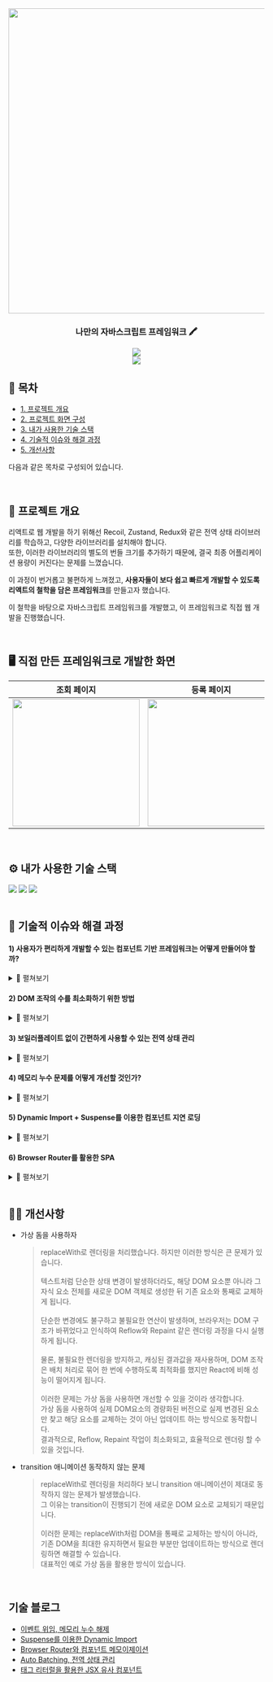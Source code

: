 <div align="center">
<img src="https://github.com/user-attachments/assets/4fefd1cc-a423-43b8-97ec-74a181629c5d" width="600"/>
  <br/>

  
### 나만의 자바스크립트 프레임워크 🖍️

[<img src="https://img.shields.io/badge/release-v0.0.0-ㅎㄱㄷ두?style=flat&logo=google-chrome&logoColor=white" />]() 
<br/> [<img src="https://img.shields.io/badge/프로젝트 기간-2025.02.14 ~ 현재-fab2ac?style=flat&logo=&logoColor=white" />]() <br/>

</div> 



## 📝 목차
- [1. 프로젝트 개요](#1-프로젝트-개요)
- [2. 프로젝트 화면 구성](#2-프로젝트-화면-구성)
- [3. 내가 사용한 기술 스택](#3-사용한-기술-스택)
- [4. 기술적 이슈와 해결 과정](#4-기술적-이슈와-해결-과정)
- [5. 개선사항](#5-개선사항)
  
다음과 같은 목차로 구성되어 있습니다.


<br />

## 🚀 프로젝트 개요
리액트로 웹 개발을 하기 위해선 Recoil, Zustand, Redux와 같은 전역 상태 라이브러리를 학습하고, 다양한 라이브러리를 설치해야 합니다. <br/>
또한, 이러한 라이브러리의 별도의 번들 크기를 추가하기 때문에, 결국 최종 어플리케이션 용량이 커진다는 문제를 느꼈습니다.

이 과정이 번거롭고 불편하게 느껴졌고, **사용자들이 보다 쉽고 빠르게 개발할 수 있도록 리액트의 철학을 담은 프레임워크**를 만들고자 했습니다.

이 철학을 바탕으로 자바스크립트 프레임워크를 개발했고, 이 프레임워크로 직접 웹 개발을 진행했습니다.

<br />

## 🖥️ 직접 만든 프레임워크로 개발한 화면
| **조회 페이지** | **등록 페이지** | 
|:---:|:---:|
| <img src="https://github.com/user-attachments/assets/384f77b5-03be-4645-b3d5-968f8544d44f" width="250" height="250"/> | <img src="https://github.com/user-attachments/assets/fd39d163-5c7b-4920-9f81-ee8faee6bf30" width="250" height="250"/> |

<br />

## ⚙ 내가 사용한 기술 스택
<div>
  <img src="https://img.shields.io/badge/TypeScript-%233178C6.svg?style=for-the-badge&logo=typescript&logoColor=white" />
  <img src="https://img.shields.io/badge/JavaScript-F7DF1E?style=for-the-badge&logo=javascript&logoColor=black" />
  <img src="https://img.shields.io/badge/Jest-C21325?style=for-the-badge&logo=jest&logoColor=white" />
</div>

<br />

## 🤔 기술적 이슈와 해결 과정
#### 1)  사용자가 편리하게 개발할 수 있는 컴포넌트 기반 프레임워크는 어떻게 만들어야 할까?
<details>
  <summary>📌 펼쳐보기 </summary>  
  <br />
  
  <strong>💡 가장 중점은 사용자가 편하게 개발할 수 있는 컴포넌트 구조를 만드는 것이며, 그 결과 React를 참고했습니다.  </strong>

  - 컴포넌트 내 `Array`를 조작합니다. 

    ```javascript
    // Array를 map을 통해 조작할 수 있습니다.
    
    ${DROPBOX_ITEM.map((item, index) => html`
      <div  class="nav-item ${item.name === activeNav ? 'active' : ''}" key=${index}>
        <span href="${item.location}">${item.name}</span>
      </div>
    `)} 
    ```
 - 컴포넌트 내 `Event`를 간편하게 바인딩합니다. 

    ```javascript
    // click 핸들러를 props로 전달하면, 해당 함수가 자동으로 바인딩됩니다.
    
    <div class="button-container">
      <button click=${() => this.props.func()} class="submit-btn">뒤로가기</button>
      <button click=${() => this.submit()} class="submit-btn">발권하기</button>
    </div>
    ```
- 컴포넌트를 재사용할 수 있습니다.

    ```javascript
    // 컴포넌트를 재사용할 수 있습니다.
    
    <header class="header-container">
      <img class="logo-img" src="logo.png" alt="유저 프로필 이미지"/>
      <div>${this.profileView}</div> // profileView 컴포넌트
    </header>
    ```

- React의 JSX 문법처럼 손쉽게 컴포넌트를 개발할 수 있도록 설계했습니다.
  
- 자세한 구현 사항은 **기술 블로그** 참고 부탁드립니다.

<br />

 📌 [태그 리터럴을 활용한 JSX 유사 컴포넌트](https://qjatjs123123.tistory.com/18)
 
</details>


#### 2) DOM 조작의 수를 최소화하기 위한 방법
<details>
  <summary>📌 펼쳐보기 </summary>  
  <br />
  
  <strong>💡불필요한 렌더링을 방지하고, 캐싱된 결과값을 재사용하며, DOM 조작은 배치 처리로 묶어 한 번에 수행한다.  </strong>

  - Object.is로 참조값을 비교해 상태 변화를 감지합니다.
    > 객체는 Immutable 해야 합니다. 그 이유는 깊은 객체 비교 비용이 많이 들기 때문입니다.
    
    > 상태 변경이 없으면 불필요한 렌더링이 발생하지 않습니다.
    
    ```javascript
    setState(key: string, value: unknown) {
      if (Object.is(this.state[key], value)) return;
      ...
    }
    ```

  - 계산된 DOM Element를 캐싱하여 재사용합니다.
    > React에서 React.Memo와 유사한 기능입니다.
    
    > 부모 컴포넌트가 렌더링되면, 하위 모든 컴포넌트들도 함께 렌더링됩니다. <br>
    이 때, 하위 컴포넌트 변경 여부에 따라서 캐싱된 DOM Element를 반환합니다.

    ```javascript
    render() : any{
      if (this.viewStore.isValidMemo(this)) return this.viewStore.getViewMemo(this);
      ...
    }
    ```

  - 자동으로 상태 변경을 배치 처리로 묶어 한 번에 수행합니다.
    > 이벤트 핸들러 내부에 비동기 함수가 포함될 때, 배치처리가 안되는 문제를 해결합니다.
    
    > 배치처리가 진행되는 시점은 콜스택이 비워지는 시점입니다.
    > 
    > <img src="https://github.com/user-attachments/assets/bb7383f3-7d8a-4b93-88ac-e1dda90cb5f7" width="300" />
    
    > 콜스택 범위에서 발생되는 상태 변경을 묶어 처리합니다.
    ```javascript
    setState(key: string, value: unknown) {
      ...
      this.queue.push([key, value]);
      if (!this.isBatching) {
        this.isBatching = true;
    
        Promise.resolve().then(() => {
          this.flush();
        })
      }
    }

    private flush() {
      while (this.queue.length > 0) {
        const [key, value] = this.queue.shift();
        this.state[key] = value;
      }
      // render 
    }
    ```
  - 자세한 구현 사항은 **기술 블로그** 참고 부탁드립니다.
<br />

 📌 [Auto Batching, 전역 상태 관리](https://qjatjs123123.tistory.com/19)
 
</details>

#### 3)  보일러플레이트 없이 간편하게 사용할 수 있는 전역 상태 관리
<details>
  <summary>📌 펼쳐보기 </summary>  
  <br />
  
  <strong>💡 보일러플레이트가 적고, Recoil처럼 프레임워크간 자연스럽게 어울리는 방식을 만들어야 한다.  </strong>

  - 옵저버 패턴
    
    > 상태가 변경되면, 옵저버 패턴을 통해 구독 중인 컴포넌트들이 자동으로 다시 렌더링되도록 했습니다.
    > <img src="https://github.com/user-attachments/assets/872bbede-847f-485d-9fd7-8567f77322b0" width="600" />
      ```javascript
      enroll<T>(key: string, state: T): void {
        this.#state[key] = state;
      }
  
    subscribe(key: string, component: View<unknown>) {
        if (!this.#subscribers[key]) {
          this.#subscribers[key] = new Set();
        }
        this.#subscribers[key].add(component);
      }
  
    #notify<K extends keyof subscribeType>(key : K) { 
        if (this.#subscribers[key]) {
          this.#subscribers[key].forEach((component) => {
            component._element?.replaceWith(component.render()!);
          });
        }
      }
      ```
    >
  - 싱글톤 패턴
    
    > 애플리케이션 전역에서 하나의 인스턴스만 존재해야 하며, 모든 컴포넌트에서 접근할 수 있어야 합니다.
      ```javascript
      constructor() {
        if (StateStore.#instance) return StateStore.#instance;      
        StateStore.#instance = this;
      }
    
      static getInstance() {
        if (!StateStore.#instance) StateStore.#instance = new StateStore();
        return StateStore.#instance;
      }
      ```

 - 자세한 구현 사항은 **기술 블로그** 참고 부탁드립니다.
 
 <br />
 
  📌 [전역 상태 관리](https://qjatjs123123.tistory.com/19)
 
</details>

#### 4)  메모리 누수 문제를 어떻게 개선할 것인가?
<details>
  <summary>📌 펼쳐보기 </summary>  
  <br />
  
  <strong>💡 사용자가 타이머와 같은 이벤트 함수를 쉽게 등록하고 정리할 수 있어야 하며, 내부적으로 메모리도 효율적으로 관리되어야 한다.  </strong>

  - mount 시점에 이벤트를 등록할 수 있습니다.
    
    > 컴포넌트가 마운트될 때, 사용자가 onRender 함수를 오버라이드함으로써 원하는 로직을 실행할 수 있습니다.
    
    > 마운트 시점은 replaceWith가 호출된 직후 시점입니다.
    
    > replaceWith는 새로운 DOM 요소를 기존 DOM 요소 교체합니다.
    >
    > <img src="https://github.com/user-attachments/assets/24a77790-37ed-4735-b960-05e9a54a1570" width="400" />
      ```javascript  
      protected onRender(): void {
        this.timer = setInterval(() => {
          // 타이머 함수 로직
        }, 1000);
      }
      ```
    >
  - unmount 시점에 등록한 이벤트를 정리할 수 있습니다.
    
    > 컴포넌트가 언마운트될 때, 사용자가 onUnmount 함수를 오버라이드함으로써 원하는 로직을 실행할 수 있습니다.
    
    > 언마운트 시점은 replaceWith가 호출되기 직전 시점입니다.
    
    > replaceWith를 하게 되면 기존 DOM 요소는 없어지기 때문입니다.
    >
    > <img src="https://github.com/user-attachments/assets/c488f10f-f29e-400f-91b6-350dcb7768ac" width="400" />  
      ```javascript
      protected onUnmount(): void {
        // 해당 컴포넌트를 캐싱해야지 기존 DOM에 등록된 이벤트 함수를 해제할 수 있다.
        const prev_view = this.viewStore.getViewMap(this._viewId) 
      
        if (prev_view) {
          clearInterval(prev_view.timer);
          prev_view.timer = null;
        }
      }
      ```
  - 이벤트 위임을 내부적으로 적용하여 메모리 최적화를 진행합니다.

    > document 요소에 이벤트 리스너가 등록함으로써 불필요한 리스너 메모리를 줄일 수 있습니다.

    > 왜냐하면, 각 요소마다 이벤트 리스너를 등록하는 것이 아니라 이벤트 버블링 트릭을 사용하여 이벤트 리스너를 하나만 등록할 수 있기 때문입니다.
    > <img src="https://github.com/user-attachments/assets/36217dee-7873-44e3-9f15-eda89c6c06d1" width="500" />  
      ```javascript
     export const funcMap = new Map();
    
      export function registerHandler(id ,handler) {
        funcMap.set(id, handler);
      }
      
      export function eventBind() {
        document.addEventListener('click', (event) => {
          const target = event.target as HTMLElement;
          const handlerInfo = funcMap.get(target);
         
          if (handlerInfo) handlerInfo(event);      
        });
      }
      ``` 

 - 자세한 구현 사항은 **기술 블로그** 참고 부탁드립니다.
 
 <br />
 
  📌 [이벤트 위임, 메모리 누수 해제](https://qjatjs123123.tistory.com/58)
 
</details>

#### 5)  Dynamic Import + Suspense를 이용한 컴포넌트 지연 로딩
<details>
  <summary>📌 펼쳐보기 </summary>  
  <br />
  
  <strong>💡 필요할 때 컴포넌트를 동적으로 Import 할 수 있어야 하며, 그 과정에서 fallback UI를 보여주어야 한다.  </strong>

  - 동적으로 컴포넌트를 Import 할 수 있습니다.

    > 다이나믹 임포트를 하게 되면 Promise 객체를 반환합니다. <br />
    > Promise 결과를 처리하는 Suspense 클래스로 throw 해줍니다.
    ```javascript
    browserRouter() {
      const path = window.location.pathname;
  
      if (path === "/") {
        throw import("../components/search/SearchView");
      } else if (path === "/ticket") {
        throw import("../components/ticket/TicketView");
      }
    }
    ```
 - Suspense 클래스를 통해 로딩하는 동안 fallback UI를 보여줍니다.

   > try - catch문으로 throw한 Promise를 처리합니다.
   
   > pending 상태, fallback UI로 초기화가 되지만, 결과를 받으면 fullfilled 상태, 결과를 받은 컴포넌트 UI를 저장합니다. 

   > 상태에 따라 UI를 보여줍니다.
    ```javascript
      export default class Suspense extends View<null> {
      BrowserRoute: any;
      constructor(browserRoute) {
        // 초기에 pending 상태, fallback UI를 설정합니다.
        this.setState("state", "pending");
        this.setState("view", html` <div>pending...</div> `);
    
        try {
          this.BrowserRoute();
        } catch (promise) {
          promise.then((module) => {
            // 결과를 받으면 fullfilled 상태, 기존 UI를 보여줍니다.
            this.setState("state", "fullfilled");
            const { SearchView, TicketView } = module;
    
            if (SearchView) this.setState("view", new SearchView());
            else this.setState("view", new TicketView());
          });
        }
      }
    
      override template() {
        const state = this.getState("state");
        const view = this.getState("view");
    
        switch (state) {
          case "pending":
            return html`${view}`;
          case "fullfilled":
            return html`${view}`;
          default:
            return html`<div>error</div>`;
        }
      }
    }
    ```
- 코드 스플리팅을 적용하여 번들 사이즈를 줄일 수 있습니다.
  
- 자세한 구현 사항은 **기술 블로그** 참고 부탁드립니다.

<br />

 📌 [Suspense를 이용한 Dynamic Import](https://qjatjs123123.tistory.com/37)
 
</details>

#### 6)  Browser Router를 활용한 SPA 
<details>
  <summary>📌 펼쳐보기 </summary>  
  <br />
  
  <strong>💡 클라이언트 사이드 라우팅 기반의 SPA를 구현해야 하며, 그 결과 React의 Browser Router를 참고했습니다.  </strong>

  - URL은 변경되지만, 새로운 HTML을 요청하지 않고 SPA가 가능합니다.

    > history API를 사용해 URL은 변경되지만, 새로운 HTML을 요청하지 않습니다.
  
    > URL에 맞는 컴포넌트를 랜더링 합니다.
    
      ```javascript
      navigate(url: string) {
        history.pushState({}, "", url);
  
        // 여기서 root는 최상위 root가 아닌 Brouser Router 요소를 의미한다.
        this.root._element?.replaceWith(this.root.render() as HTMLElement);
      }
      ```
  
- 자세한 구현 사항은 **기술 블로그** 참고 부탁드립니다.

<br />

 📌 [Browser Router로 SPA 구현하기](https://qjatjs123123.tistory.com/20)
 
</details>
<br />

## 💁‍♂️ 개선사항
- 가상 돔을 사용하자
  > replaceWith로 렌더링을 처리했습니다. 하지만 이러한 방식은 큰 문제가 있습니다. <br /> <br />
  > 텍스트처럼 단순한 상태 변경이 발생하더라도, 해당 DOM 요소뿐 아니라 그 자식 요소 전체를 새로운 DOM 객체로 생성한 뒤 기존 요소와 통째로 교체하게 됩니다. <br /> <br />
  > 단순한 변경에도 불구하고 불필요한 연산이 발생하며, 브라우저는 DOM 구조가 바뀌었다고 인식하여 Reflow와 Repaint 같은 렌더링 과정을 다시 실행하게 됩니다. <br /> <br />
  > 물론, 불필요한 렌더링을 방지하고, 캐싱된 결과값을 재사용하며, DOM 조작은 배치 처리로 묶어 한 번에 수행하도록 최적화를 했지만 React에 비해 성능이 떨어지게 됩니다.  <br /> <br />
  > 이러한 문제는 가상 돔을 사용하면 개선할 수 있을 것이라 생각합니다. <br />
  > 가상 돔을 사용하여 실제 DOM요소의 경량화된 버전으로 실제 변경된 요소만 찾고 해당 요소를 교체하는 것이 아닌 업데이트 하는 방식으로 동작합니다. <br />
  > 결과적으로, Reflow, Repaint 작업이 최소화되고, 효율적으로 렌더링 할 수 있을 것입니다.

- transition 애니메이션 동작하지 않는 문제 
  > replaceWith로 렌더링을 처리하다 보니 transition 애니메이션이 제대로 동작하지 않는 문제가 발생했습니다.  <br />
  > 그 이유는 transition이 진행되기 전에 새로운 DOM 요소로 교체되기 때문입니다.  <br /> <br />
  > 이러한 문제는 replaceWith처럼 DOM을 통째로 교체하는 방식이 아니라, 기존 DOM을 최대한 유지하면서 필요한 부분만 업데이트하는 방식으로 렌더링하면 해결할 수 있습니다. <br />
  > 대표적인 예로 가상 돔을 활용한 방식이 있습니다.
  >

<br />

## 기술 블로그

  - [이벤트 위임, 메모리 누수 해제](https://qjatjs123123.tistory.com/58)
  - [Suspense를 이용한 Dynamic Import](https://qjatjs123123.tistory.com/37)
  - [Browser Router와 컴포넌트 메모이제이션](https://qjatjs123123.tistory.com/20)
  - [Auto Batching, 전역 상태 관리](https://qjatjs123123.tistory.com/19)
  - [태그 리터럴을 활용한 JSX 유사 컴포넌트](https://qjatjs123123.tistory.com/18)

